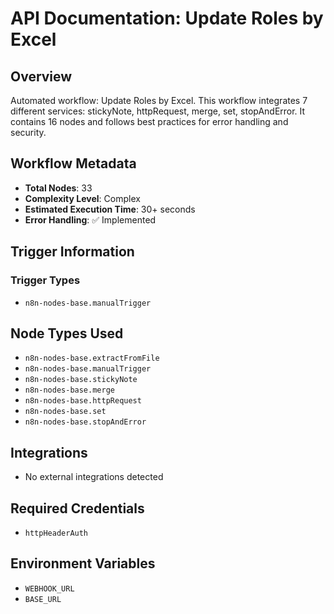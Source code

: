 # API Documentation: Update Roles by Excel

## Overview
Automated workflow: Update Roles by Excel. This workflow integrates 7 different services: stickyNote, httpRequest, merge, set, stopAndError. It contains 16 nodes and follows best practices for error handling and security.

## Workflow Metadata
- **Total Nodes**: 33
- **Complexity Level**: Complex
- **Estimated Execution Time**: 30+ seconds
- **Error Handling**: ✅ Implemented

## Trigger Information
### Trigger Types
- `n8n-nodes-base.manualTrigger`

## Node Types Used
- `n8n-nodes-base.extractFromFile`
- `n8n-nodes-base.manualTrigger`
- `n8n-nodes-base.stickyNote`
- `n8n-nodes-base.merge`
- `n8n-nodes-base.httpRequest`
- `n8n-nodes-base.set`
- `n8n-nodes-base.stopAndError`

## Integrations
- No external integrations detected

## Required Credentials
- `httpHeaderAuth`

## Environment Variables
- `WEBHOOK_URL`
- `BASE_URL`
